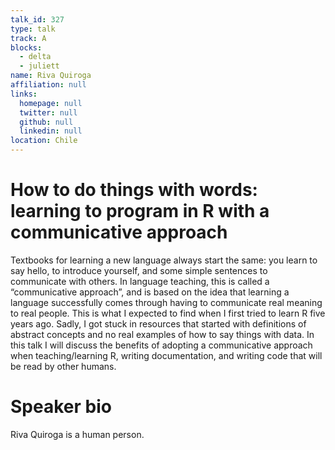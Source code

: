 ```yaml
---
talk_id: 327
type: talk
track: A
blocks:
  - delta
  - juliett
name: Riva Quiroga
affiliation: null
links:
  homepage: null
  twitter: null
  github: null
  linkedin: null
location: Chile
---
```


# How to do things with words: learning to program in R with a communicative approach

Textbooks for learning a new language always start the same: you learn to say hello, to introduce yourself, and some simple sentences to communicate with others. In language teaching, this is called a “communicative approach”, and is based on the idea that learning a language successfully comes through having to communicate real meaning to real people. This is what I expected to find when I first tried to learn R five years ago. Sadly, I got stuck in resources that started with definitions of abstract concepts and no real examples of how to say things with data. In this talk I will discuss the benefits of adopting a communicative approach when teaching/learning R, writing documentation, and writing code that will be read by other humans.

# Speaker bio

Riva Quiroga is a human person.
